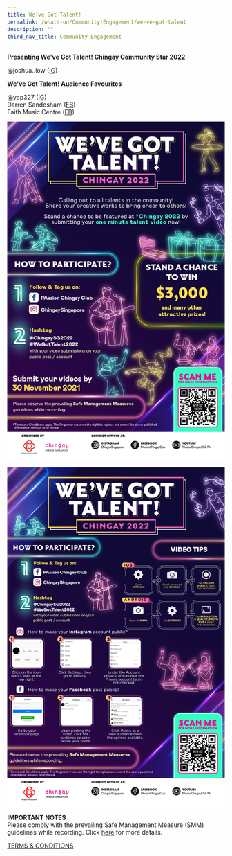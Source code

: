 ```yaml
---
title: We've Got Talent!
permalink: /whats-on/Community-Engagement/we-ve-got-talent
description: ""
third_nav_title: Community Engagement
---
```




**Presenting We've Got Talent! Chingay Community Star 2022**

@joshua..low ([IG](https://www.instagram.com/p/CW2mZIdFEHT/))

**We've Got Talent! Audience Favourites**

@yap327 ([IG](https://www.instagram.com/p/CVvItssArWY/))<br>
Darren Sandosham ([FB](https://www.facebook.com/mikeymao1972/videos/1052705422232138/))<br>
Faith Music Centre ([FB](https://www.facebook.com/watch/?ref=search&v=4519608571448616&external_log_id=d084ab18-77e2-417b-bb88-00e810789317&q=%23wegottalent2022))

![we've got talent](/images/whats-on/we-ve-got-talent-poster.jpg)

![step-by-step guide](/images/whats-on/we-ve-got-talent-how-to.jpg)

**IMPORTANT NOTES**<br>
Please comply with the prevailing Safe Management Measure (SMM) guidelines while recording. Click [here](/files/whats-on/chingay-2022-we-got-talent_-smm-guidelines_24-sep-2021.pdf) for more details.

[TERMS & CONDITIONS](/files/whats-on/chingay-2022-we-got-talent_-terms-and-conditions_9-nov-2021.pdf)